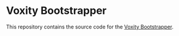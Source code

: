 # Voxity Bootstrapper

This repository contains the source code for the [Voxity Bootstrapper](https://voxi.ct.ws).
